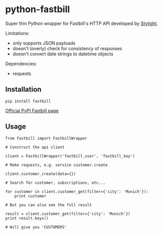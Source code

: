# python-fastbill

Super thin Python wrapper for Fastbill's HTTP API developed by
[Stylight](http://www.stylight.de/).

Limitations:

* only supports JSON payloads
* doesn't (overly) check for consistency of responses
* doesn't convert date strings to datetime objects

Dependencies:

* requests

## Installation

	pip install fastbill
	
[Official PyPI Fastbill page](https://pypi.python.org/pypi/fastbill/)

## Usage

    from fastbill import FastbillWrapper
    
    # Construct the api client

    client = FastbillWrapper('fastbill_user', 'fastbill_key')

    # Make requests, e.g. service customer.create

    client.customer_create(data={})

    # Search for customer, subscriptions, etc...

    for customer in client.customer_get(filter={'city': 'Munich'}):
        print customer

    # But you can also see the full result

    result = client.customer_get(filter={'city': 'Munich'})
    print result.keys()

    # Will give you 'CUSTOMERS'
